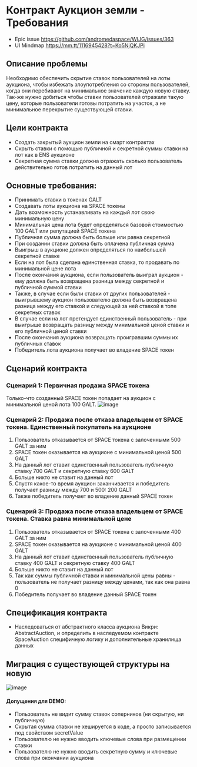 # Контракт Аукцион земли - Требования

* Epic issue https://github.com/andromedaspace/WIJG/issues/363
* UI Mindmap https://mm.tt/1116945428?t=Ko5NjQKJPi

## Описание проблемы
Необходимо обеспечить скрытие ставок пользователей на лоты аукциона, чтобы избежать злоупотребления со стороны пользователей, когда они перебивают на минимальное значение каждую новую ставку.
Так-же нужно добиться чтобы ставки пользователей отражали такую цену, которые пользователи готовы потратить на участок, а не минимальное перекрытие существующей ставки.

## Цели контракта
- Создать закрытый аукцион земли на смарт контрактах
- Скрыть ставки с помощью публичной и секретной суммы ставки на лот как в ENS аукционе
- Секретная сумма ставки должна отражать сколько пользователь действительно готов потратить на данный лот

## Основные требования:
- Принимать ставки в токенах GALT
- Создавать лоты аукциона на SPACE токены
- Дать возможность устанавливать на каждый лот свою минимальную цену
- Минимальная цена лота будет определяться базовой стоимостью 100 GALT или репутацией SPACE токена
- Публичная сумма должна быть больше или равна секретной
- При создании ставки должна быть оплачена публичная сумма
- Выигрыш в аукционе должен определяться по наибольшей секретной ставке
- Если на лот была сделана единственная ставка, то продавать по минимальной цене лота
- После окончания аукциона, если пользователь выиграл аукцион - ему должна быть возвращена разница между секретной и публичной суммой ставки
- Также, в случае если были ставки от других пользователей - выигрывшему аукцион пользователю должна быть возвращена разница между его ставкой и следующей за ней ставкой в топе секретных ставок
- В случае если на лот претендует единственный пользователь - при выигрыше возвращать разницу между минимальной ценой ставки и его публичной ценой ставки
- После окончания аукциона возвращать проигравшим суммы их публичных ставок
- Победитель лота аукциона получает во владение SPACE токен

## Сценарий контракта
### Сценарий 1: Первичная продажа SPACE токена
Только-что созданный SPACE токен попадает на аукцион с минимальной ценой лота 100 GALT.
![image](https://user-images.githubusercontent.com/4842007/41902701-6114264a-7934-11e8-83f0-30d647966d43.png)

### Сценарий 2: Продажа после отказа владельцем от SPACE токена. Единственный покупатель на аукционе
1. Пользователь отказывается от SPACE токена с залоченными 500 GALT за ним
2. SPACE токен оказывается на аукционе с минимальной ценой 500 GALT
3. На данный лот ставит единственный пользователь публичную ставку 700 GALT и секретную ставку 600 GALT
4. Больше никто не ставит на данный лот
5. Спустя какое-то время аукцион заканчивается и победитель получает разницу между 700 и 500: 200 GALT
6. Также победитель получает во владение данный SPACE токен

### Сценарий 3: Продажа после отказа владельцем от SPACE токена. Ставка равна минимальной цене
1. Пользователь отказывается от SPACE токена с залоченными 400 GALT за ним
2. SPACE токен оказывается на аукционе с минимальной ценой 400 GALT
3. На данный лот ставит единственный пользователь публичную ставку 400 GALT и секретную ставку 400 GALT
4. Больше никто не ставит на данный лот
5. Так как суммы публичной ставки и минимальной цены равны - пользователь не получает разницу между ценами, так как она равна 0
6. Победитель получает во владение данный SPACE токен

## Спецификация контракта
- Наследоваться от абстрактного класса аукциона Викри: AbstractAuction, и определить в наследуемом контракте SpaceAuction специфичную логику и дополнительные хранилища данных

## Миграция с существующей структуры на новую
![image](https://user-images.githubusercontent.com/4842007/41904693-585996a2-7939-11e8-88d0-7880c3678efa.png)

#### Допущения для DEMO:
- Пользователь не видит сумму ставок соперников (ни скрытую, ни публичную)
- Скрытая сумма ставки не хешируется в коде, а просто записывается под свойством secretValue
- Пользователю не нужно вводить ключевые слова при размещении ставки
- Пользователю не нужно вводить секретную сумму и ключевые слова при окончании аукциона
